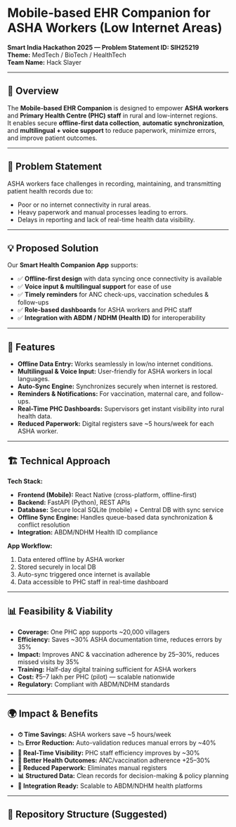# Mobile-based EHR Companion for ASHA Workers (Low Internet Areas)

**Smart India Hackathon 2025 — Problem Statement ID: SIH25219**  
**Theme:** MedTech / BioTech / HealthTech  
**Team Name:** Hack Slayer  

---

## 📌 Overview
The **Mobile-based EHR Companion** is designed to empower **ASHA workers** and **Primary Health Centre (PHC) staff** in rural and low-internet regions.  
It enables secure **offline-first data collection**, **automatic synchronization**, and **multilingual + voice support** to reduce paperwork, minimize errors, and improve patient outcomes.  

---

## 🎯 Problem Statement
ASHA workers face challenges in recording, maintaining, and transmitting patient health records due to:
- Poor or no internet connectivity in rural areas.  
- Heavy paperwork and manual processes leading to errors.  
- Delays in reporting and lack of real-time health data visibility.  

---

## 💡 Proposed Solution
Our **Smart Health Companion App** supports:
- ✅ **Offline-first design** with data syncing once connectivity is available  
- ✅ **Voice input & multilingual support** for ease of use  
- ✅ **Timely reminders** for ANC check-ups, vaccination schedules & follow-ups  
- ✅ **Role-based dashboards** for ASHA workers and PHC staff  
- ✅ **Integration with ABDM / NDHM (Health ID)** for interoperability  

---

## 🚀 Features
- **Offline Data Entry:** Works seamlessly in low/no internet conditions.  
- **Multilingual & Voice Input:** User-friendly for ASHA workers in local languages.  
- **Auto-Sync Engine:** Synchronizes securely when internet is restored.  
- **Reminders & Notifications:** For vaccination, maternal care, and follow-ups.  
- **Real-Time PHC Dashboards:** Supervisors get instant visibility into rural health data.  
- **Reduced Paperwork:** Digital registers save ~5 hours/week for each ASHA worker.  

---

## 🏗️ Technical Approach

**Tech Stack:**
- **Frontend (Mobile):** React Native (cross-platform, offline-first)  
- **Backend:** FastAPI (Python), REST APIs  
- **Database:** Secure local SQLite (mobile) + Central DB with sync service  
- **Offline Sync Engine:** Handles queue-based data synchronization & conflict resolution  
- **Integration:** ABDM/NDHM Health ID compliance  

**App Workflow:**  
1. Data entered offline by ASHA worker  
2. Stored securely in local DB  
3. Auto-sync triggered once internet is available  
4. Data accessible to PHC staff in real-time dashboard  

---

## 📊 Feasibility & Viability
- **Coverage:** One PHC app supports ~20,000 villagers  
- **Efficiency:** Saves ~30% ASHA documentation time, reduces errors by 35%  
- **Impact:** Improves ANC & vaccination adherence by 25–30%, reduces missed visits by 35%  
- **Training:** Half-day digital training sufficient for ASHA workers  
- **Cost:** ₹5–7 lakh per PHC (pilot) — scalable nationwide  
- **Regulatory:** Compliant with ABDM/NDHM standards  

---

## 🌍 Impact & Benefits
- **⏱ Time Savings:** ASHA workers save ~5 hours/week  
- **📉 Error Reduction:** Auto-validation reduces manual errors by ~40%  
- **📡 Real-Time Visibility:** PHC staff efficiency improves by ~30%  
- **👶 Better Health Outcomes:** ANC/vaccination adherence +25–30%  
- **📑 Reduced Paperwork:** Eliminates manual registers  
- **📊 Structured Data:** Clean records for decision-making & policy planning  
- **🔗 Integration Ready:** Scalable to ABDM/NDHM health platforms  

---

## 📂 Repository Structure (Suggested)
